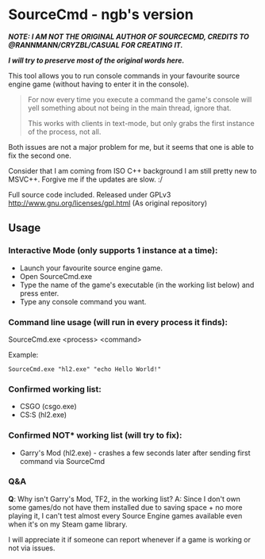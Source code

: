 SourceCmd - ngb's version
=========
***NOTE: I AM NOT THE ORIGINAL AUTHOR OF SOURCECMD, CREDITS TO @RANNMANN/CRYZBL/CASUAL FOR CREATING IT.***

***I will try to preserve most of the original words here.***

This tool allows you to run console commands in your favourite source engine game (without having to enter it in the console).

> For now every time you execute a command the game's console will yell something about not being in the main thread, ignore that.
>
> This works with clients in text-mode, but only grabs the first instance of the process, not all.

Both issues are not a major problem for me, but it seems that one is able to fix the second one.

Consider that I am coming from ISO C++ background I am still pretty new to MSVC++. Forgive me if the updates are slow. :/

Full source code included.
Released under GPLv3 http://www.gnu.org/licenses/gpl.html (As original repository)

Usage
-------

### Interactive Mode (only supports 1 instance at a time):
* Launch your favourite source engine game. 
* Open SourceCmd.exe
* Type the name of the game's executable (in the working list below) and press enter.
* Type any console command you want.


### Command line usage (will run in every process it finds):
SourceCmd.exe \<process\> \<command\>

Example:

    SourceCmd.exe "hl2.exe" "echo Hello World!"

### Confirmed working list:
* CSGO (csgo.exe)
* CS:S (hl2.exe)

### Confirmed **NOT*** working list (will try to fix):
* Garry's Mod (hl2.exe) - crashes a few seconds later after sending first command via SourceCmd

### Q&A
**Q**: Why isn't Garry's Mod, TF2, <insert any Source Engine games> in the working list?
A: Since I don't own some games/do not have them installed due to saving space + no more playing it, I can't test almost every Source Engine games available even when it's on my Steam game library.

I will appreciate it if someone can report whenever if a game is working or not via issues.
